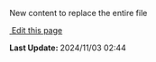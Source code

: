 New content to replace the entire file
<section class="lesli-documentation-footer">
    <p><a target="blank" href="https://github.com/LesliTech/LesliSecurity/tree/master/docs/tasks.md"><i class="ri-external-link-fill"></i>&nbsp;Edit this page</a><p/>
    <p><b>Last Update: </b>2024/11/03 02:44</p>
</section>

<!-- This code was automatically generated -->
<!-- to update this docs please run rake docs:build -->

